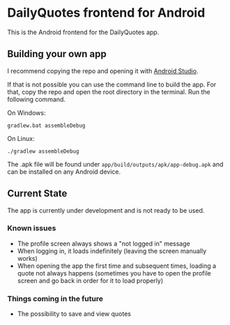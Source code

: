 # DailyQuotes frontend for Android

This is the Android frontend for the DailyQuotes app.


## Building your own app

I recommend copying the repo and opening it with [Android Studio](https://developer.android.com/studio).

If that is not possible you can use the command line to build the app. For that, copy the repo and open the root directory in the terminal.
Run the following command.

On Windows:

	gradlew.bat assembleDebug

On Linux:

	./gradlew assembleDebug

The .apk file will be found under `app/build/outputs/apk/app-debug.apk` and can be installed on any Android device.

## Current State

The app is currently under development and is not ready to be used.

### Known issues

- The profile screen always shows a "not logged in" message
- When logging in, it loads indefinitely (leaving the screen manually works)
- When opening the app the first time and subsequent times, loading a quote not always happens (sometimes you have to open the profile screen and go back in order for it to load properly)

### Things coming in the future

- The possibility to save and view quotes